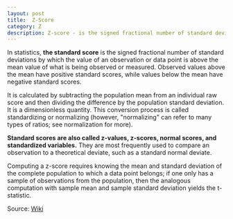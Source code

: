 ```yaml
---
layout: post
title:  Z-Score
category: Z
description: Z-score - is the signed fractional number of standard deviations by which the value of an observation or data point is above the mean value of what is being observed or measured.
---
```


In statistics, **the standard score** is the signed fractional number of standard deviations by which the value of an observation or data point is above the mean value of what is being observed or measured. Observed values above the mean have positive standard scores, while values below the mean have negative standard scores.

It is calculated by subtracting the population mean from an individual raw score and then dividing the difference by the population standard deviation. It is a dimensionless quantity. This conversion process is called standardizing or normalizing (however, "normalizing" can refer to many types of ratios; see normalization for more).

**Standard scores are also called z-values, z-scores, normal scores, and standardized variables.** They are most frequently used to compare an observation to a theoretical deviate, such as a standard normal deviate.

Computing a z-score requires knowing the mean and standard deviation of the complete population to which a data point belongs; if one only has a sample of observations from the population, then the analogous computation with sample mean and sample standard deviation yields the t-statistic.

Source: [Wiki](https://en.wikipedia.org/wiki/Standard_score)
